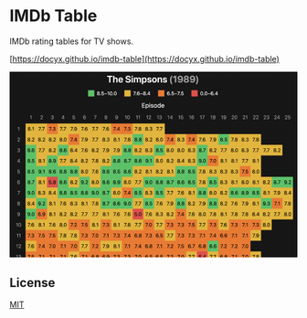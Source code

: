 # IMDb Table

IMDb rating tables for TV shows.

[https://docyx.github.io/imdb-table](https://docyx.github.io/imdb-table)

[![Example Rating Table (The Simpsons)](./table.png)](https://docyx.github.io/imdb-table/?id=456#/the-simpsons)

## License

[MIT](./LICENSE)
